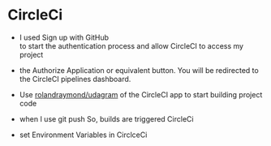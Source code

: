 # CircleCi

- I used Sign up with GitHub  
  to start the authentication process and allow CircleCI to access my project

- the Authorize Application or equivalent button. You will be redirected to the CircleCI pipelines dashboard.

- Use [rolandraymond/udagram](https://github.com/rolandraymond/udagram) of the CircleCI app to start building project code

- when I use git push So, builds are triggered CircleCi

- set Environment Variables in CirclceCi
